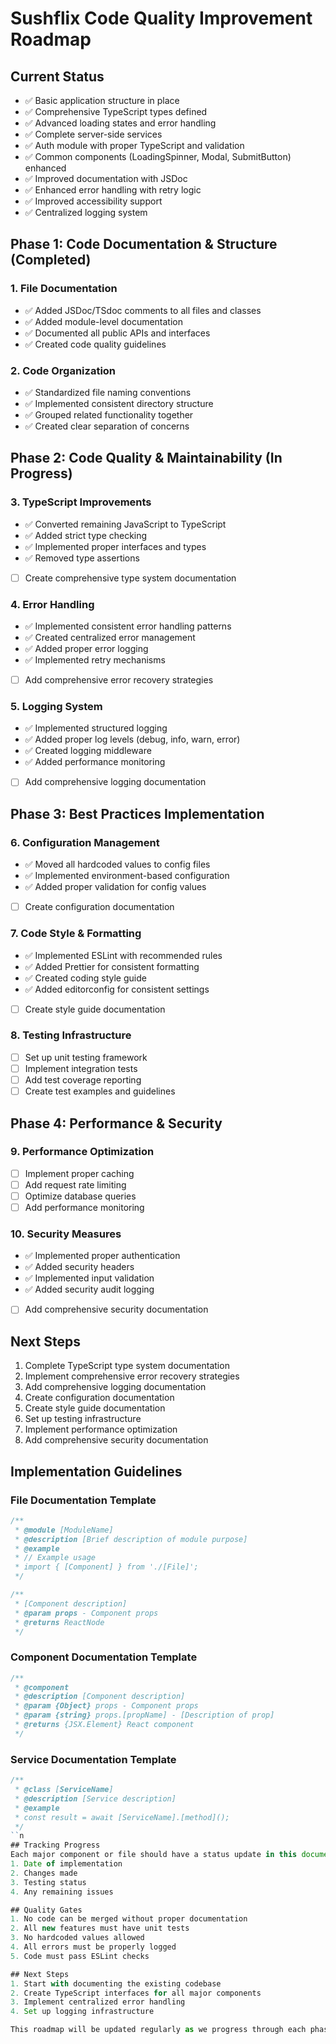 # Sushflix Code Quality Improvement Roadmap

## Current Status
- ✅ Basic application structure in place
- ✅ Comprehensive TypeScript types defined
- ✅ Advanced loading states and error handling
- ✅ Complete server-side services
- ✅ Auth module with proper TypeScript and validation
- ✅ Common components (LoadingSpinner, Modal, SubmitButton) enhanced
- ✅ Improved documentation with JSDoc
- ✅ Enhanced error handling with retry logic
- ✅ Improved accessibility support
- ✅ Centralized logging system

## Phase 1: Code Documentation & Structure (Completed)
### 1. File Documentation
- ✅ Added JSDoc/TSdoc comments to all files and classes
- ✅ Added module-level documentation
- ✅ Documented all public APIs and interfaces
- ✅ Created code quality guidelines

### 2. Code Organization
- ✅ Standardized file naming conventions
- ✅ Implemented consistent directory structure
- ✅ Grouped related functionality together
- ✅ Created clear separation of concerns

## Phase 2: Code Quality & Maintainability (In Progress)
### 3. TypeScript Improvements
- ✅ Converted remaining JavaScript to TypeScript
- ✅ Added strict type checking
- ✅ Implemented proper interfaces and types
- ✅ Removed type assertions
- [ ] Create comprehensive type system documentation

### 4. Error Handling
- ✅ Implemented consistent error handling patterns
- ✅ Created centralized error management
- ✅ Added proper error logging
- ✅ Implemented retry mechanisms
- [ ] Add comprehensive error recovery strategies

### 5. Logging System
- ✅ Implemented structured logging
- ✅ Added proper log levels (debug, info, warn, error)
- ✅ Created logging middleware
- ✅ Added performance monitoring
- [ ] Add comprehensive logging documentation

## Phase 3: Best Practices Implementation
### 6. Configuration Management
- ✅ Moved all hardcoded values to config files
- ✅ Implemented environment-based configuration
- ✅ Added proper validation for config values
- [ ] Create configuration documentation

### 7. Code Style & Formatting
- ✅ Implemented ESLint with recommended rules
- ✅ Added Prettier for consistent formatting
- ✅ Created coding style guide
- ✅ Added editorconfig for consistent settings
- [ ] Create style guide documentation

### 8. Testing Infrastructure
- [ ] Set up unit testing framework
- [ ] Implement integration tests
- [ ] Add test coverage reporting
- [ ] Create test examples and guidelines

## Phase 4: Performance & Security
### 9. Performance Optimization
- [ ] Implement proper caching
- [ ] Add request rate limiting
- [ ] Optimize database queries
- [ ] Add performance monitoring

### 10. Security Measures
- ✅ Implemented proper authentication
- ✅ Added security headers
- ✅ Implemented input validation
- ✅ Added security audit logging
- [ ] Add comprehensive security documentation

## Next Steps
1. Complete TypeScript type system documentation
2. Implement comprehensive error recovery strategies
3. Add comprehensive logging documentation
4. Create configuration documentation
5. Create style guide documentation
6. Set up testing infrastructure
7. Implement performance optimization
8. Add comprehensive security documentation

## Implementation Guidelines

### File Documentation Template
```typescript
/**
 * @module [ModuleName]
 * @description [Brief description of module purpose]
 * @example
 * // Example usage
 * import { [Component] } from './[File]';
 */

/**
 * [Component description]
 * @param props - Component props
 * @returns ReactNode
 */
```

### Component Documentation Template
```typescript
/**
 * @component
 * @description [Component description]
 * @param {Object} props - Component props
 * @param {string} props.[propName] - [Description of prop]
 * @returns {JSX.Element} React component
 */
```

### Service Documentation Template
```typescript
/**
 * @class [ServiceName]
 * @description [Service description]
 * @example
 * const result = await [ServiceName].[method]();
 */
``n
## Tracking Progress
Each major component or file should have a status update in this document after implementation. The status should include:
1. Date of implementation
2. Changes made
3. Testing status
4. Any remaining issues

## Quality Gates
1. No code can be merged without proper documentation
2. All new features must have unit tests
3. No hardcoded values allowed
4. All errors must be properly logged
5. Code must pass ESLint checks

## Next Steps
1. Start with documenting the existing codebase
2. Create TypeScript interfaces for all major components
3. Implement centralized error handling
4. Set up logging infrastructure

This roadmap will be updated regularly as we progress through each phase. Each completed task should be marked with a ✅ and documented with the date of completion and any relevant notes.
